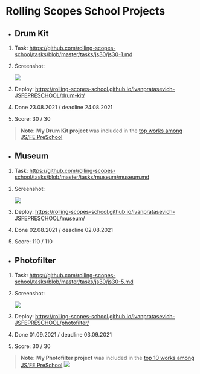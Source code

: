 # Rolling Scopes School Projects

- ## Drum Kit
1. Task: https://github.com/rolling-scopes-school/tasks/blob/master/tasks/js30/js30-1.md
2. Screenshot:

   ![](https://i.ibb.co/PgmL564/Screenshot-2021-08-23-at-13-37-44-Drum-kit.png)
3.  Deploy: https://rolling-scopes-school.github.io/ivanpratasevich-JSFEPRESCHOOL/drum-kit/
4. Done 23.08.2021 / deadline 24.08.2021
5. Score: 30 / 30
> **Note:** **My Drum Kit project** was included in the [top works among JS/FE PreSchool](https://irinainina.github.io/rs-projects/)
- ## Museum
1. Task: https://github.com/rolling-scopes-school/tasks/blob/master/tasks/museum/museum.md
2. Screenshot:


   ![](https://i.ibb.co/7bRdwHw/Screenshot-2021-08-02-at-20-41-04-MUSEUM.png)
3.  Deploy: https://rolling-scopes-school.github.io/ivanpratasevich-JSFEPRESCHOOL/museum/
4. Done 02.08.2021 / deadline 02.08.2021
5. Score: 110 / 110
- ## Photofilter
1. Task: https://github.com/rolling-scopes-school/tasks/blob/master/tasks/js30/js30-5.md
2. Screenshot:


   ![](https://i.ibb.co/FsQRpYS/m-ELd-KBAm-Eey-Trw-JCr-BEABg.png)
3.  Deploy: https://rolling-scopes-school.github.io/ivanpratasevich-JSFEPRESCHOOL/photofilter/
4. Done 01.09.2021 / deadline 03.09.2021
5. Score: 30 / 30
> **Note:** **My Photofilter project** was included in the [top 10 works among JS/FE PreSchool](https://discord.com/channels/516715744646660106/846687560944189460/883212252918972416)
> ![](https://i.ibb.co/XjGSNR8/discord.png)
